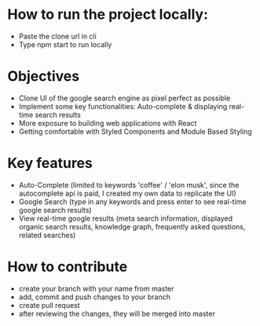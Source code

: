 # How to run the project locally:
- Paste the clone url in cli
- Type npm start to run locally

# Objectives
- Clone UI of the google search engine as pixel perfect as possible
- Implement some key functionalities: Auto-complete & displaying real-time search results
- More exposure to building web applications with React
- Getting comfortable with Styled Components and Module Based Styling

# Key features
- Auto-Complete (limited to keywords 'coffee' / 'elon musk', since the autocomplete api is paid, I created my own data to replicate the UI)
- Google Search (type in any keywords and press enter to see real-time google search results)
- View real-time google results (meta search information, displayed organic search results, knowledge graph, frequently asked questions, related searches)

# How to contribute
- create your branch with your name from master
- add, commit and push changes to your branch
- create pull request
- after reviewing the changes, they will be merged into master
